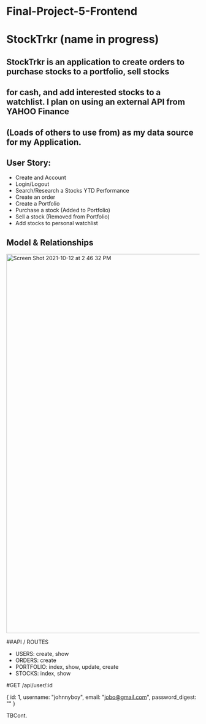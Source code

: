 # Final-Project-5-Frontend

# StockTrkr (name in progress)

## StockTrkr is an application to create orders to purchase stocks to a portfolio, sell stocks 
## for cash, and add interested stocks to a watchlist. I plan on using an external API from YAHOO Finance
## (Loads of others to use from) as my data source for my Application.

## User Story:
  - Create and Account
  - Login/Logout
  - Search/Research a Stocks YTD Performance
  - Create an order
  - Create a Portfolio
  - Purchase a stock (Added to Portfolio)
  - Sell a stock (Removed from Portfolio)
  - Add stocks to personal watchlist

## Model & Relationships

 <img width="989" alt="Screen Shot 2021-10-12 at 2 46 32 PM" src="https://user-images.githubusercontent.com/41453073/137033494-c02b924c-a9b4-4572-b8d8-b0017a15842f.png">


##API / ROUTES

- USERS: create, show
- ORDERS: create
- PORTFOLIO: index, show, update, create
- STOCKS: index, show

#GET /api/user/:id

{ 
  id: 1,
  username: "johnnyboy",
  email: "jobo@gmail.com",
  password_digest: ""
}


TBCont.
